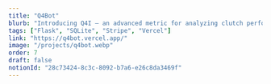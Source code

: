 ```yaml
---
title: "Q4Bot"
blurb: "Introducing Q4I — an advanced metric for analyzing clutch performances in basketball."
tags: ["Flask", "SQLite", "Stripe", "Vercel"]
link: "https://q4bot.vercel.app/"
image: "/projects/q4bot.webp"
order: 7
draft: false
notionId: "28c73424-8c3c-8092-b7a6-e26c8da3469f"
---
```


